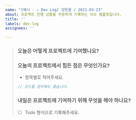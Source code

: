 ```yaml
---
name: "[예시 - ✍️ Dev Log] 강한결 / 2021-03-23"
about: 프로젝트 진행 상황을 꾸준하게 기록하는 이슈 템플릿입니다.
title: ''
labels: dev-log
assignees: ''

---
```


> ### 오늘은 어떻게 프로젝트에 기여했나요?
> 
> ### 오늘의 프로젝트에서 힘든 점은 무엇인가요?
> * 항목별로 적어주세요.
> 
> ```js
> // 코드를 첨부해도 좋습니다.
> ```
> 
> ### 내일은 프로젝트에 기여하기 위해 무엇을 해야 하나요?
> * [ ]  Todo 형식으로 기록해주세요.
